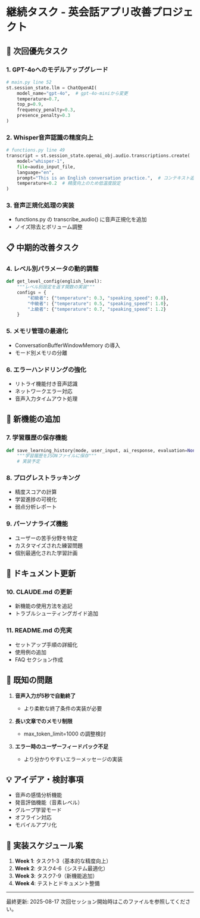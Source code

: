 # 継続タスク - 英会話アプリ改善プロジェクト

## 🎯 次回優先タスク

### 1. GPT-4oへのモデルアップグレード
```python
# main.py line 52
st.session_state.llm = ChatOpenAI(
    model_name="gpt-4o",  # gpt-4o-miniから変更
    temperature=0.7,
    top_p=0.9,
    frequency_penalty=0.3,
    presence_penalty=0.3
)
```

### 2. Whisper音声認識の精度向上
```python
# functions.py line 49
transcript = st.session_state.openai_obj.audio.transcriptions.create(
    model="whisper-1",
    file=audio_input_file,
    language="en",
    prompt="This is an English conversation practice.",  # コンテキスト追加
    temperature=0.2  # 精度向上のため低温度設定
)
```

### 3. 音声正規化処理の実装
- functions.py の transcribe_audio() に音声正規化を追加
- ノイズ除去とボリューム調整

## 📋 中期的改善タスク

### 4. レベル別パラメータの動的調整
```python
def get_level_config(english_level):
    """レベル別設定を返す関数の実装"""
    configs = {
        "初級者": {"temperature": 0.3, "speaking_speed": 0.8},
        "中級者": {"temperature": 0.5, "speaking_speed": 1.0},
        "上級者": {"temperature": 0.7, "speaking_speed": 1.2}
    }
```

### 5. メモリ管理の最適化
- ConversationBufferWindowMemory の導入
- モード別メモリの分離

### 6. エラーハンドリングの強化
- リトライ機能付き音声認識
- ネットワークエラー対応
- 音声入力タイムアウト処理

## 🚀 新機能の追加

### 7. 学習履歴の保存機能
```python
def save_learning_history(mode, user_input, ai_response, evaluation=None):
    """学習履歴をJSONファイルに保存"""
    # 実装予定
```

### 8. プログレストラッキング
- 精度スコアの計算
- 学習進捗の可視化
- 弱点分析レポート

### 9. パーソナライズ機能
- ユーザーの苦手分野を特定
- カスタマイズされた練習問題
- 個別最適化された学習計画

## 📝 ドキュメント更新

### 10. CLAUDE.md の更新
- 新機能の使用方法を追記
- トラブルシューティングガイド追加

### 11. README.md の充実
- セットアップ手順の詳細化
- 使用例の追加
- FAQ セクション作成

## 🐛 既知の問題

1. **音声入力が5秒で自動終了**
   - より柔軟な終了条件の実装が必要

2. **長い文章でのメモリ制限**
   - max_token_limit=1000 の調整検討

3. **エラー時のユーザーフィードバック不足**
   - より分かりやすいエラーメッセージの実装

## 💡 アイデア・検討事項

- 音声の感情分析機能
- 発音評価機能（音素レベル）
- グループ学習モード
- オフライン対応
- モバイルアプリ化

## 📅 実装スケジュール案

1. **Week 1**: タスク1-3（基本的な精度向上）
2. **Week 2**: タスク4-6（システム最適化）
3. **Week 3**: タスク7-9（新機能追加）
4. **Week 4**: テストとドキュメント整備

---

最終更新: 2025-08-17
次回セッション開始時はこのファイルを参照してください。
